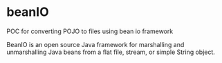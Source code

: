 # beanIO
POC for converting POJO to files using bean io framework

BeanIO is an open source Java framework for marshalling and unmarshalling Java beans from a flat file, stream, or simple String object.

